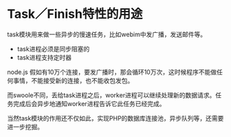 # Task／Finish特性的用途

task模块用来做一些异步的慢速任务，比如webim中发广播，发送邮件等。

* task进程必须是同步阻塞的
* task进程支持定时器

node.js 假如有10万个连接，要发广播时，那会循环10万次，这时候程序不能做任何事情，不能接受新的连接，也不能收包发包。

而swoole不同，丢给task进程之后，worker进程可以继续处理新的数据请求。任务完成后会异步地通知worker进程告诉它此任务已经完成。

当然task模块的作用还不仅如此，实现PHP的数据库连接池，异步队列等，还需要进一步挖掘。

